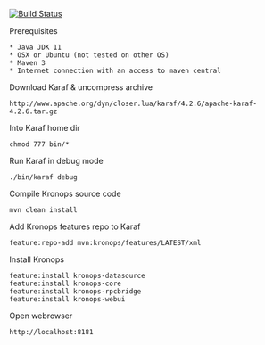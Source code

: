[![Build Status](https://travis-ci.com/pierremellet/kronops.svg?branch=develop)](https://travis-ci.com/pierremellet/kronops)

Prerequisites

    * Java JDK 11
    * OSX or Ubuntu (not tested on other OS)
    * Maven 3
    * Internet connection with an access to maven central  


Download Karaf & uncompress archive
   
   
    http://www.apache.org/dyn/closer.lua/karaf/4.2.6/apache-karaf-4.2.6.tar.gz
    
Into Karaf home dir


    chmod 777 bin/*

Run Karaf in debug mode


    ./bin/karaf debug

Compile Kronops source code


    mvn clean install

Add Kronops features repo to Karaf


    feature:repo-add mvn:kronops/features/LATEST/xml

Install Kronops
    
    
    feature:install kronops-datasource
    feature:install kronops-core 
    feature:install kronops-rpcbridge 
    feature:install kronops-webui
    
Open webrowser 

    http://localhost:8181